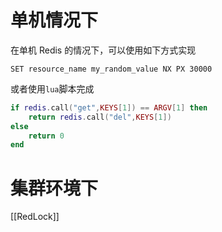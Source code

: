 # 单机情况下

在单机 Redis 的情况下，可以使用如下方式实现

```
SET resource_name my_random_value NX PX 30000
```

或者使用`lua`脚本完成

```lua
if redis.call("get",KEYS[1]) == ARGV[1] then
    return redis.call("del",KEYS[1])
else
    return 0
end
```

# 集群环境下

[[RedLock]]